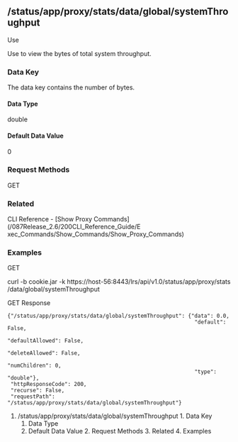 ## /status/app/proxy/stats/data/global/systemThroughput

Use

Use to view the bytes of total system throughput.

### Data Key

The data key contains the number of bytes.

#### Data Type

double

#### Default Data Value

0

### Request Methods

GET

### Related

CLI Reference - [Show Proxy Commands](/087Release_2.6/200CLI_Reference_Guide/E
xec_Commands/Show_Commands/Show_Proxy_Commands)

### Examples

GET

curl -b cookie.jar -k https://host-56:8443/lrs/api/v1.0/status/app/proxy/stats
/data/global/systemThroughput

GET Response

    
    {"/status/app/proxy/stats/data/global/systemThroughput": {"data": 0.0,
                                                               "default": False,
                                                               "defaultAllowed": False,
                                                               "deleteAllowed": False,
                                                               "numChildren": 0,
                                                               "type": "double"},
     "httpResponseCode": 200,
     "recurse": False,
     "requestPath": "/status/app/proxy/stats/data/global/systemThroughput"}
    

  1. /status/app/proxy/stats/data/global/systemThroughput
    1. Data Key
      1. Data Type
      2. Default Data Value
    2. Request Methods
    3. Related
    4. Examples

